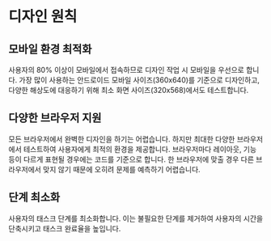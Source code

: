 # 디자인 원칙

## 모바일 환경 최적화

사용자의 80% 이상이 모바일에서 접속하므로 디자인 작업 시 모바일을 우선으로 합니다.
가장 많이 사용하는 안드로이드 모바일 사이즈(360x640)를 기준으로 디자인하고, 다양한 해상도에 대응하기 위해 최소 화면 사이즈(320x568)에서도 테스트합니다.

## 다양한 브라우저 지원

모든 브라우저에서 완벽한 디자인을 하기는 어렵습니다. 하지만 최대한 다양한 브라우저에서 테스트하여 사용자에게 최적의 환경을 제공합니다. 
브라우저마다 레이아웃, 기능 등이 다르게 표현될 경우에는 코드를 기준으로 합니다. 한 브라우저에 맞출 경우 다른 브라우저에서 맞지 않기 때문에 오히려 문제를 예측하기 어렵습니다.

## 단계 최소화

사용자의 태스크 단계를 최소화합니다. 이는 불필요한 단계를 제거하여 사용자의 시간을 단축시키고 태스크 완료율을 높입니다.